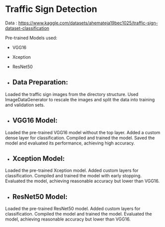 # Traffic Sign Detection

Data : https://www.kaggle.com/datasets/ahemateja19bec1025/traffic-sign-dataset-classification


Pre-trained Models used: 
- VGG16 
- Xception
- ResNet50

- ## Data Preparation: 

Loaded the traffic sign images from the directory structure.
Used ImageDataGenerator to rescale the images and split the data into training and validation sets.

- ## VGG16 Model: 

Loaded the pre-trained VGG16 model without the top layer.
Added a custom dense layer for classification.
Compiled and trained the model.
Saved the model and evaluated its performance, achieving high accuracy.

- ## Xception Model: 

Loaded the pre-trained Xception model.
Added custom layers for classification.
Compiled and trained the model with early stopping.
Evaluated the model, achieving reasonable accuracy but lower than VGG16.

- ## ResNet50 Model: 

Loaded the pre-trained ResNet50 model.
Added custom layers for classification.
Compiled the model and trained the model.
Evaluated the model, achieving reasonable accuracy but lower than VGG16.
